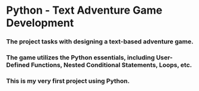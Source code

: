 # Python - Text Adventure Game Development
### The project tasks with designing a text-based adventure game.
### The game utilizes the Python essentials, including User-Defined Functions, Nested Conditional Statements, Loops, etc.
### This is my very first project using Python.
